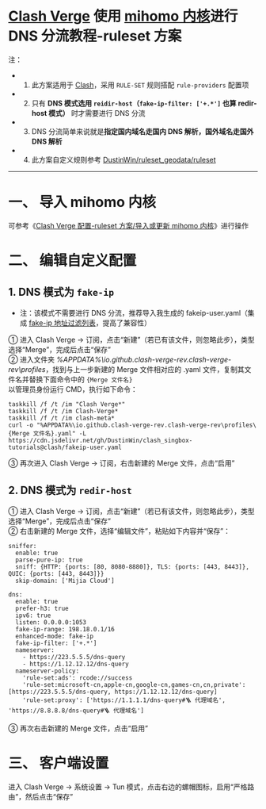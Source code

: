 # [Clash Verge](https://github.com/clash-verge-rev/clash-verge-rev) 使用 [mihomo 内核](https://github.com/MetaCubeX/mihomo)进行 DNS 分流教程-ruleset 方案
注：
- 1. 此方案适用于 [Clash](https://github.com/Dreamacro/clash)，采用 `RULE-SET` 规则搭配 `rule-providers` 配置项
- 2. 只有 **DNS 模式选用 `reidir-host`（`fake-ip-filter: ['+.*']` 也算 redir-host 模式）** 时才需要进行 DNS 分流
- 3. DNS 分流简单来说就是**指定国内域名走国内 DNS 解析，国外域名走国外 DNS 解析**
- 4. 此方案自定义规则参考 [DustinWin/ruleset_geodata/ruleset](https://github.com/DustinWin/ruleset_geodata/tree/master#%E4%BA%8C-ruleset-%E8%A7%84%E5%88%99%E9%9B%86%E6%96%87%E4%BB%B6%E8%AF%B4%E6%98%8E)
---
# 一、 导入 mihomo 内核
可参考《[Clash Verge 配置-ruleset 方案/导入或更新 mihomo 内核](https://github.com/DustinWin/clash_singbox-tutorials/blob/main/%E6%95%99%E7%A8%8B%E5%90%88%E9%9B%86/Clash/%E5%9F%BA%E7%A1%80%E7%AF%87/Clash%20Verge%20%E9%85%8D%E7%BD%AE-ruleset%20%E6%96%B9%E6%A1%88.md#%E4%B8%80-%E5%AF%BC%E5%85%A5%E6%88%96%E6%9B%B4%E6%96%B0-mihomo-%E5%86%85%E6%A0%B8)》进行操作
# 二、 编辑自定义配置
## 1. DNS 模式为 `fake-ip`
- 注：该模式不需要进行 DNS 分流，推荐导入我生成的 fakeip-user.yaml（集成 [fake-ip 地址过滤列表](https://github.com/juewuy/ShellClash/blob/dev/public/fake_ip_filter.list)，提高了兼容性）

① 进入 Clash Verge -> 订阅，点击“新建”（若已有该文件，则忽略此步），类型选择“Merge”，完成后点击“保存”  
② 进入文件夹 *%APPDATA%\io.github.clash-verge-rev.clash-verge-rev\profiles*，找到与上一步新建的 Merge 文件相对应的 .yaml 文件，复制其文件名并替换下面命令中的 `{Merge 文件名}`  
以管理员身份运行 CMD，执行如下命令：
```
taskkill /f /t /im "Clash Verge*"
taskkill /f /t /im Clash-Verge*
taskkill /f /t /im clash-meta*
curl -o "%APPDATA%\io.github.clash-verge-rev.clash-verge-rev\profiles\{Merge 文件名}.yaml" -L https://cdn.jsdelivr.net/gh/DustinWin/clash_singbox-tutorials@clash/fakeip-user.yaml
```
③ 再次进入 Clash Verge -> 订阅，右击新建的 Merge 文件，点击“启用”
## 2. DNS 模式为 `redir-host`
① 进入 Clash Verge -> 订阅，点击“新建”（若已有该文件，则忽略此步），类型选择“Merge”，完成后点击“保存”  
② 右击新建的 Merge 文件，选择“编辑文件”，粘贴如下内容并“保存”：
```
sniffer:
  enable: true
  parse-pure-ip: true
  sniff: {HTTP: {ports: [80, 8080-8880]}, TLS: {ports: [443, 8443]}, QUIC: {ports: [443, 8443]}}
  skip-domain: ['Mijia Cloud']

dns:
  enable: true
  prefer-h3: true
  ipv6: true
  listen: 0.0.0.0:1053
  fake-ip-range: 198.18.0.1/16
  enhanced-mode: fake-ip
  fake-ip-filter: ['+.*']
  nameserver:
    - https://223.5.5.5/dns-query
    - https://1.12.12.12/dns-query
  nameserver-policy:
    'rule-set:ads': rcode://success
    'rule-set:microsoft-cn,apple-cn,google-cn,games-cn,cn,private': [https://223.5.5.5/dns-query, https://1.12.12.12/dns-query]
    'rule-set:proxy': ['https://1.1.1.1/dns-query#🪜 代理域名', 'https://8.8.8.8/dns-query#🪜 代理域名']
```
③ 再次右击新建的 Merge 文件，点击“启用”
# 三、 客户端设置
进入 Clash Verge -> 系统设置 -> Tun 模式，点击右边的螺帽图标，启用“严格路由”，然后点击“保存”
